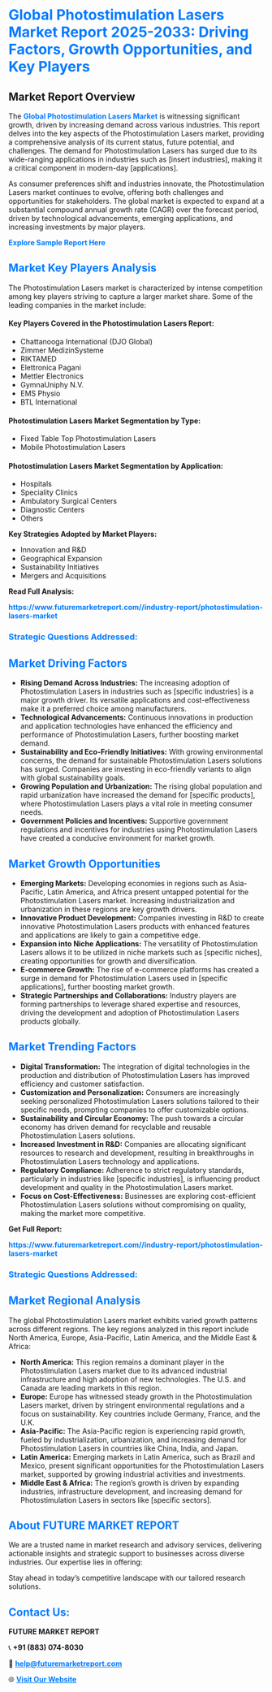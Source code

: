 <h1 style="color: #007BFF;">Global Photostimulation Lasers Market Report 2025-2033: Driving Factors, Growth Opportunities, and Key Players</h1>

<section id="overview">
<h2>Market Report Overview</h2>
<p>The <a href="https://www.futuremarketreport.com//industry-report/photostimulation-lasers-market" style="color: #007BFF; text-decoration: none;"><strong>Global Photostimulation Lasers Market</strong></a> is witnessing significant growth, driven by increasing demand across various industries. This report delves into the key aspects of the Photostimulation Lasers market, providing a comprehensive analysis of its current status, future potential, and challenges. The demand for Photostimulation Lasers has surged due to its wide-ranging applications in industries such as [insert industries], making it a critical component in modern-day [applications].</p>
<p>As consumer preferences shift and industries innovate, the Photostimulation Lasers market continues to evolve, offering both challenges and opportunities for stakeholders. The global market is expected to expand at a substantial compound annual growth rate (CAGR) over the forecast period, driven by technological advancements, emerging applications, and increasing investments by major players.</p>
</section>

<section id="overview">
<p><a href="https://www.futuremarketreport.com//request-sample/reportId=79834" style="color: #007BFF; text-decoration: none;"><strong>Explore Sample Report Here</strong></a></p>
</section>

<section id="key-players">
<h2 style="color: #007BFF;">Market Key Players Analysis</h2>
<p>The Photostimulation Lasers market is characterized by intense competition among key players striving to capture a larger market share. Some of the leading companies in the market include:</p>
<h4>Key Players Covered in the Photostimulation Lasers Report:</h4>
<ul><li>Chattanooga International (DJO Global)</li><li>Zimmer MedizinSysteme</li><li>RIKTAMED</li><li>Elettronica Pagani</li><li>Mettler Electronics</li><li>GymnaUniphy N.V.</li><li>EMS Physio</li><li>BTL International</li></ul>
<h4>Photostimulation Lasers Market Segmentation by Type:</h4>
<ul><li>Fixed Table Top Photostimulation Lasers</li><li>Mobile Photostimulation Lasers</li></ul>

<h4>Photostimulation Lasers Market Segmentation by Application:</h4>
<ul><li>Hospitals</li><li>Speciality Clinics</li><li>Ambulatory Surgical Centers</li><li>Diagnostic Centers</li><li>Others</li></ul>
<p><strong>Key Strategies Adopted by Market Players:</strong></p>
<ul>
<li>Innovation and R&D</li>
<li>Geographical Expansion</li>
<li>Sustainability Initiatives</li>
<li>Mergers and Acquisitions</li>
</ul>
</section>

<section>
<p><strong>Read Full Analysis: </strong></p><a href="https://www.futuremarketreport.com//industry-report/photostimulation-lasers-market" style="color: #007BFF; text-decoration: none;"><strong>https://www.futuremarketreport.com//industry-report/photostimulation-lasers-market</strong></a>
<h3 style="color: #007BFF;">Strategic Questions Addressed:</h3>
</section>

<section id="driving-factors">
<h2 style="color: #007BFF;">Market Driving Factors</h2>
<ul>
<li><strong>Rising Demand Across Industries:</strong> The increasing adoption of Photostimulation Lasers in industries such as [specific industries] is a major growth driver. Its versatile applications and cost-effectiveness make it a preferred choice among manufacturers.</li>
<li><strong>Technological Advancements:</strong> Continuous innovations in production and application technologies have enhanced the efficiency and performance of Photostimulation Lasers, further boosting market demand.</li>
<li><strong>Sustainability and Eco-Friendly Initiatives:</strong> With growing environmental concerns, the demand for sustainable Photostimulation Lasers solutions has surged. Companies are investing in eco-friendly variants to align with global sustainability goals.</li>
<li><strong>Growing Population and Urbanization:</strong> The rising global population and rapid urbanization have increased the demand for [specific products], where Photostimulation Lasers plays a vital role in meeting consumer needs.</li>
<li><strong>Government Policies and Incentives:</strong> Supportive government regulations and incentives for industries using Photostimulation Lasers have created a conducive environment for market growth.</li>
</ul>
</section>

<section id="growth-opportunities">
<h2 style="color: #007BFF;">Market Growth Opportunities</h2>
<ul>
<li><strong>Emerging Markets:</strong> Developing economies in regions such as Asia-Pacific, Latin America, and Africa present untapped potential for the Photostimulation Lasers market. Increasing industrialization and urbanization in these regions are key growth drivers.</li>
<li><strong>Innovative Product Development:</strong> Companies investing in R&D to create innovative Photostimulation Lasers products with enhanced features and applications are likely to gain a competitive edge.</li>
<li><strong>Expansion into Niche Applications:</strong> The versatility of Photostimulation Lasers allows it to be utilized in niche markets such as [specific niches], creating opportunities for growth and diversification.</li>
<li><strong>E-commerce Growth:</strong> The rise of e-commerce platforms has created a surge in demand for Photostimulation Lasers used in [specific applications], further boosting market growth.</li>
<li><strong>Strategic Partnerships and Collaborations:</strong> Industry players are forming partnerships to leverage shared expertise and resources, driving the development and adoption of Photostimulation Lasers products globally.</li>
</ul>
</section>

<section id="trending-factors">
<h2 style="color: #007BFF;">Market Trending Factors</h2>
<ul>
<li><strong>Digital Transformation:</strong> The integration of digital technologies in the production and distribution of Photostimulation Lasers has improved efficiency and customer satisfaction.</li>
<li><strong>Customization and Personalization:</strong> Consumers are increasingly seeking personalized Photostimulation Lasers solutions tailored to their specific needs, prompting companies to offer customizable options.</li>
<li><strong>Sustainability and Circular Economy:</strong> The push towards a circular economy has driven demand for recyclable and reusable Photostimulation Lasers solutions.</li>
<li><strong>Increased Investment in R&D:</strong> Companies are allocating significant resources to research and development, resulting in breakthroughs in Photostimulation Lasers technology and applications.</li>
<li><strong>Regulatory Compliance:</strong> Adherence to strict regulatory standards, particularly in industries like [specific industries], is influencing product development and quality in the Photostimulation Lasers market.</li>
<li><strong>Focus on Cost-Effectiveness:</strong> Businesses are exploring cost-efficient Photostimulation Lasers solutions without compromising on quality, making the market more competitive.</li>
</ul>
</section>

<section>
<p><strong>Get Full Report: </strong></p><a href="https://www.futuremarketreport.com//industry-report/photostimulation-lasers-market" style="color: #007BFF; text-decoration: none;"><strong>https://www.futuremarketreport.com//industry-report/photostimulation-lasers-market</strong></a>
<h3 style="color: #007BFF;">Strategic Questions Addressed:</h3>
</section>


<section id="regional-analysis">
<h2 style="color: #007BFF;">Market Regional Analysis</h2>
<p>The global Photostimulation Lasers market exhibits varied growth patterns across different regions. The key regions analyzed in this report include North America, Europe, Asia-Pacific, Latin America, and the Middle East & Africa:</p>
<ul>
<li><strong>North America:</strong> This region remains a dominant player in the Photostimulation Lasers market due to its advanced industrial infrastructure and high adoption of new technologies. The U.S. and Canada are leading markets in this region.</li>
<li><strong>Europe:</strong> Europe has witnessed steady growth in the Photostimulation Lasers market, driven by stringent environmental regulations and a focus on sustainability. Key countries include Germany, France, and the U.K.</li>
<li><strong>Asia-Pacific:</strong> The Asia-Pacific region is experiencing rapid growth, fueled by industrialization, urbanization, and increasing demand for Photostimulation Lasers in countries like China, India, and Japan.</li>
<li><strong>Latin America:</strong> Emerging markets in Latin America, such as Brazil and Mexico, present significant opportunities for the Photostimulation Lasers market, supported by growing industrial activities and investments.</li>
<li><strong>Middle East & Africa:</strong> The region’s growth is driven by expanding industries, infrastructure development, and increasing demand for Photostimulation Lasers in sectors like [specific sectors].</li>
</ul>
</section>

<footer>
<h2 style="color: #007BFF;">About FUTURE MARKET REPORT</h2>
<p>We are a trusted name in market research and advisory services, delivering actionable insights and strategic support to businesses across diverse industries. Our expertise lies in offering:</p>

<p>Stay ahead in today’s competitive landscape with our tailored research solutions.</p>

<h2 style="color: #007BFF;">Contact Us:</h2>
<p><strong>FUTURE MARKET REPORT</strong></p>
<p>📞 <strong>+91 (883) 074-8030</strong></p>
<p>📧 <strong><a href="mailto:help@futuremarketreport.com" style="color: #007BFF;">help@futuremarketreport.com</a></strong></p>
<p>🌐 <strong><a href="https://www.futuremarketreport.com/" style="color: #007BFF;">Visit Our Website</a></strong></p>
</footer>